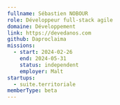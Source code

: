 ```yaml
---
fullname: Sébastien NOBOUR
role: Développeur full-stack agile
domaine: Développement
link: https://devedanos.com
github: Daproclaima
missions:
  - start: 2024-02-26
    end: 2024-05-31
    status: independent
    employer: Malt
startups:
  - suite.territoriale
memberType: beta
---
```


